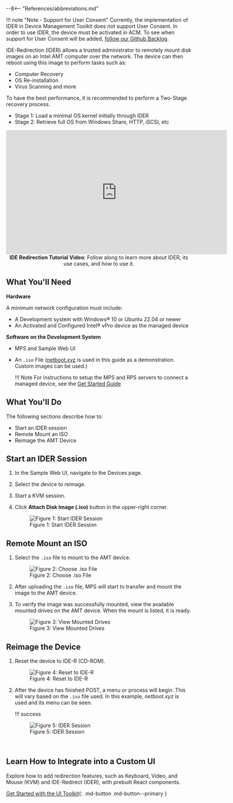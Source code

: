 --8<-- "References/abbreviations.md"

!!! note "Note - Support for User Consent"
    Currently, the implementation of IDER in Device Management Toolkit does not support User Consent. In order to use IDER, the device must be activated in ACM. To see when support for User Consent will be added, [follow our Github Backlog](https://github.com/orgs/device-management-toolkit/projects/10).

IDE-Redirection (IDER) allows a trusted administrator to remotely mount disk images on an Intel AMT computer over the network. The device can then reboot using this image to perform tasks such as:

- Computer Recovery
- OS Re-installation
- Virus Scanning and more

To have the best performance, it is recommended to perform a Two-Stage recovery process.

- Stage 1: Load a minimal OS kernel initially through IDER
- Stage 2: Retrieve full OS from Windows Share, HTTP, iSCSI, etc

<div style="text-align:center;">
  <iframe width="600" height="337" src="https://www.youtube.com/embed/N_1koCmZKbw?si=GPukyEFgUfKOxSLK" title="YouTube video player" frameborder="0" allow="accelerometer; autoplay; clipboard-write; encrypted-media; gyroscope; picture-in-picture" allowfullscreen></iframe>
  <figcaption><b>IDE Redirection Tutorial Video</b>: Follow along to learn more about IDER, its use cases, and how to use it.</figcaption>
</div>

## What You'll Need

**Hardware**

A minimum network configuration must include:

-  A Development system with Windows® 10 or Ubuntu 22.04 or newer
-  An Activated and Configured Intel® vPro device as the managed device

**Software on the Development System** 

- MPS and Sample Web UI
- An `.iso` File ([netboot.xyz](https://netboot.xyz/downloads/#x86_64-combined-legacy-and-uefi-ipxe-bootloaders) is used in this guide as a demonstration. Custom images can be used.)

    !!! Note
        For instructions to setup the MPS and RPS servers to connect a managed device, see the [Get Started Guide](../GetStarted/Cloud/prerequisites.md)
  
## What You'll Do
The following sections describe how to:

- Start an IDER session
- Remote Mount an ISO
- Reimage the AMT Device


## Start an IDER Session

1. In the Sample Web UI, navigate to the Devices page.

2. Select the device to reimage.

3. Start a KVM session.

4. Click **Attach Disk Image (.iso)** button in the upper-right corner.

    <figure class="figure-image">
    <img src="..\..\assets\images\screenshots\SampleUI_StartIDER.png" alt="Figure 1: Start IDER Session">
    <figcaption>Figure 1: Start IDER Session</figcaption>
    </figure>

## Remote Mount an ISO

1. Select the `.iso` file to mount to the AMT device.

    <figure class="figure-image">
    <img src="..\..\assets\images\screenshots\SampleUI_IDER_ChooseFile.png" alt="Figure 2: Choose .iso File">
    <figcaption>Figure 2: Choose .iso File</figcaption>
    </figure>

2. After uploading the `.iso` file, MPS will start to transfer and mount the image to the AMT device. 

3. To verify the image was successfully mounted, view the available mounted drives on the AMT device. When the mount is listed, it is ready.

    <figure class="figure-image">
    <img src="..\..\assets\images\screenshots\SampleUI_IDER_Drives.png" alt="Figure 3: View Mounted Drives">
    <figcaption>Figure 3: View Mounted Drives</figcaption>
    </figure>

## Reimage the Device

1. Reset the device to IDE-R (CD-ROM).

    <figure class="figure-image">
    <img src="..\..\assets\images\screenshots\SampleUI_IDER_Reset.png" alt="Figure 4: Reset to IDE-R">
    <figcaption>Figure 4: Reset to IDE-R</figcaption>
    </figure>

2. After the device has finished POST, a menu or process will begin. This will vary based on the `.iso` file used. In this example, *netboot.xyz* is used and its menu can be seen.

    !!! success
        <figure class="figure-image">
        <img src="..\..\assets\images\screenshots\SampleUI_IDER_netboot.png" alt="Figure 5: IDER Session">
        <figcaption>Figure 5: IDER Session</figcaption>
        </figure>

<br>

## Learn How to Integrate into a Custom UI

Explore how to add redirection features, such as Keyboard, Video, and Mouse (KVM) and IDE-Redirect (IDER), with prebuilt React components.

[Get Started with the UI Toolkit](../Tutorials/uitoolkitReact.md){: .md-button .md-button--primary }

<br>